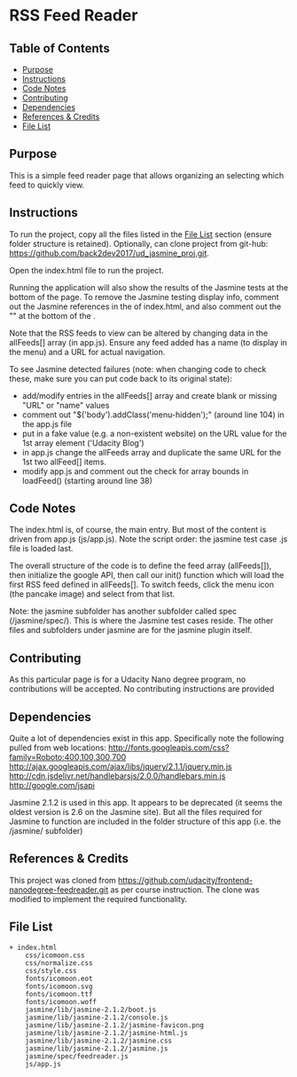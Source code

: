 # RSS Feed Reader

## Table of Contents

* [Purpose](#purpose)
* [Instructions](#instructions)
* [Code Notes](#code-notes)
* [Contributing](#contributing)
* [Dependencies](#dependencies)
* [References & Credits](#references-&-credits)
* [File List](#file-list)

## Purpose

This is a simple feed reader page that allows organizing an selecting which feed to quickly view.

## Instructions

To run the project, copy all the files listed in the [File List](#file-list) section (ensure folder structure is retained). Optionally, can
clone project from git-hub: https://github.com/back2dev2017/ud_jasmine_proj.git.

Open the index.html file to run the project.

Running the application will also show the results of the Jasmine tests at the bottom of the page. To remove the Jasmine testing display info,
comment out the Jasmine references in the <head></head> of index.html, and also comment out the "<script src="jasmine/spec/feedreader.js"></script>"
at the bottom of the <body></body>.

Note that the RSS feeds to view can be altered by changing data in the allFeeds[] array (in app.js). Ensure any feed added has a name (to display in the menu) and
a URL for actual navigation.

To see Jasmine detected failures (note: when changing code to check these, make sure you can put code back to its original state):
 - add/modify entries in the allFeeds[] array and create blank or missing "URL" or "name" values
 - comment out "$('body').addClass('menu-hidden');" (around line 104) in the app.js file
 - put in a fake value (e.g. a non-existent website) on the URL value for the 1st array element ('Udacity Blog')
 - in app.js change the allFeeds array and duplicate the same URL for the 1st two allFeed[] items.
 - modify app.js and comment out the check for array bounds in loadFeed() (starting around line 38)

## Code Notes

The index.html is, of course, the main entry. But most of the content is driven from app.js (js/app.js). Note the script order: the jasmine
test case .js file is loaded last.

The overall structure of the code is to define the feed array (allFeeds[]), then initialize the google API, then call our init() function which
will load the first RSS feed defined in allFeeds[]. To switch feeds, click the menu icon (the pancake image) and select from that list.

Note: the jasmine subfolder has another subfolder called spec (/jasmine/spec/). This is where the Jasmine test cases reside. The other files and
subfolders under jasmine are for the jasmine plugin itself.


## Contributing

As this particular page is for a Udacity Nano degree program, no contributions will be accepted. No contributing instructions are provided

## Dependencies

Quite a lot of dependencies exist in this app. Specifically note the following pulled from web locations:
	http://fonts.googleapis.com/css?family=Roboto:400,100,300,700 </br>
	http://ajax.googleapis.com/ajax/libs/jquery/2.1.1/jquery.min.js </br>
	http://cdn.jsdelivr.net/handlebarsjs/2.0.0/handlebars.min.js </br>
	http://google.com/jsapi </br>

Jasmine 2.1.2 is used in this app. It appears to be deprecated (it seems the oldest version is 2.6 on the Jasmine site). But all the files
required for Jasmine to function are included in the folder structure of this app (i.e. the /jasmine/ subfolder)


## References & Credits

This project was cloned from https://github.com/udacity/frontend-nanodegree-feedreader.git as per course instruction. The clone was modified
to implement the required functionality.


## File List

	+ index.html 
		css/icomoon.css
		css/normalize.css
		css/style.css
		fonts/icomoon.eot
		fonts/icomoon.svg
		fonts/icomoon.ttf
		fonts/icomoon.woff
		jasmine/lib/jasmine-2.1.2/boot.js
		jasmine/lib/jasmine-2.1.2/console.js
		jasmine/lib/jasmine-2.1.2/jasmine-favicon.png
		jasmine/lib/jasmine-2.1.2/jasmine-html.js
		jasmine/lib/jasmine-2.1.2/jasmine.css
		jasmine/lib/jasmine-2.1.2/jasmine.js
		jasmine/spec/feedreader.js
		js/app.js
